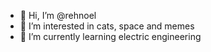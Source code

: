 - 👋 Hi, I’m @rehnoel
- 👀 I’m interested in cats, space and memes
- 🌱 I’m currently learning electric engineering

<!---
rehnoel/rehnoel is a ✨ special ✨ repository because its `README.md` (this file) appears on your GitHub profile.
You can click the Preview link to take a look at your changes.
--->
